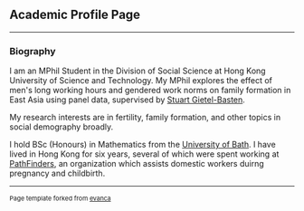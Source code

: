 ## Academic Profile Page

---

### Biography

I am an MPhil Student in the Division of Social Science at Hong Kong University of Science and Technology. My MPhil explores the effect of men's long working hours and gendered work norms on family formation in East Asia using panel data, supervised by <a href="https://sosc.ust.hk/blog/faculty/sgb/">Stuart Gietel-Basten</a>.

My research interests are in fertility, family formation, and other topics in social demography broadly.

I hold BSc (Honours) in Mathematics from the <a href="https://www.bath.ac.uk/departments/department-of-mathematical-sciences/">University of Bath</a>. I have lived in Hong Kong for six years, several of which were spent working at <a href="http://www.pathfinders.org.hk/public/">PathFinders</a>, an organization which assists domestic workers duirng pregnancy and childbirth. 

---
<p style="font-size:11px">Page template forked from <a href="https://github.com/evanca/quick-portfolio">evanca</a></p>
<!-- Remove above link if you don't want to attibute -->
